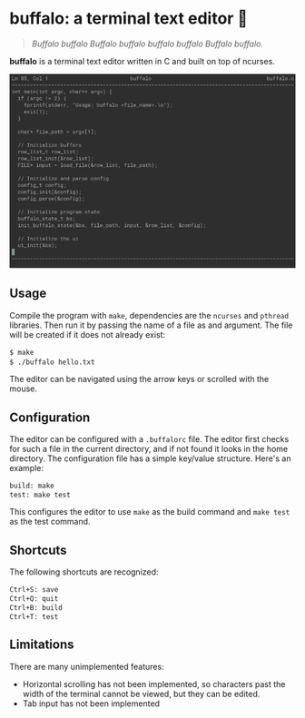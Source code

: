 # buffalo: a terminal text editor 🦬

> *Buffalo buffalo Buffalo buffalo buffalo buffalo Buffalo buffalo.*

**buffalo** is a terminal text editor written in C and built on top of ncurses.

![preview](img/buffalo-preview.png)

## Usage

Compile the program with `make`, dependencies are the `ncurses` and `pthread` libraries. Then run it by passing the name of a file as and argument. The file will be created if it does not already exist:

```sh
$ make
$ ./buffalo hello.txt
```

The editor can be navigated using the arrow keys or scrolled with the mouse.

## Configuration

The editor can be configured with a `.buffalorc` file. The editor first checks for such a file in the current directory, and if not found it looks in the home directory. The configuration file has a simple key/value structure. Here's an example:

```
build: make
test: make test
```

This configures the editor to use `make` as the build command and `make test` as the test command.

## Shortcuts

The following shortcuts are recognized:

```
Ctrl+S: save
Ctrl+Q: quit
Ctrl+B: build
Ctrl+T: test
```

## Limitations

There are many unimplemented features:

- Horizontal scrolling has not been implemented, so characters past the width of the terminal cannot be viewed, but they can be edited.
- Tab input has not been implemented